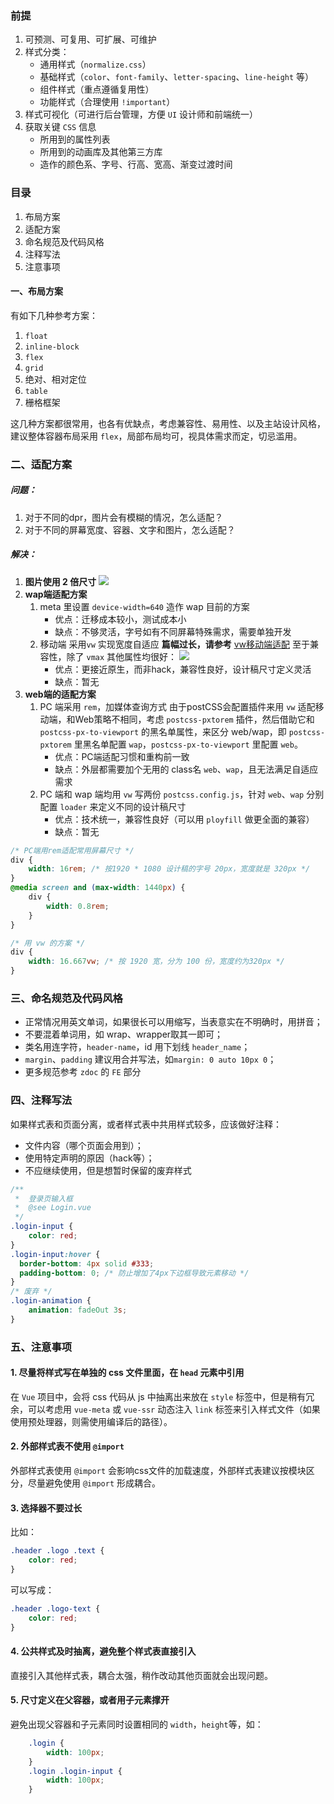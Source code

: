 ### 前提
1.  可预测、可复用、可扩展、可维护
2.  样式分类：
    *   通用样式（`normalize.css`）
    *   基础样式（`color`、`font-family`、`letter-spacing`、`line-height` 等）
    *   组件样式（重点遵循复用性）
    *   功能样式（合理使用 `!important`）
3.  样式可视化（可进行后台管理，方便 `UI` 设计师和前端统一）
4.  获取关键 `CSS` 信息
    *   所用到的属性列表
    *   所用到的动画库及其他第三方库
    *   造作的颜色系、字号、行高、宽高、渐变过渡时间
### 目录
1.  布局方案
2.  适配方案
3.  命名规范及代码风格
4.  注释写法
5.  注意事项
#### 一、布局方案
有如下几种参考方案：
1.  `float`
2.  `inline-block`
3.  `flex`
4.  `grid`
5.  绝对、相对定位
6.  `table`
7.  栅格框架

这几种方案都很常用，也各有优缺点，考虑兼容性、易用性、以及主站设计风格，建议整体容器布局采用 `flex`，局部布局均可，视具体需求而定，切忌滥用。
### 二、适配方案
#####   问题：
1.  对于不同的dpr，图片会有模糊的情况，怎么适配？
2.  对于不同的屏幕宽度、容器、文字和图片，怎么适配？
#####   解决：
1.  **图片使用 2 倍尺寸**
![](http://www.w3cplus.com/sites/default/files/blogs/201212/retina-web-10.jpg)
2.  **wap端适配方案**
    1.  meta 里设置 `device-width=640`
    造作 wap 目前的方案
        *   优点：迁移成本较小，测试成本小
        *   缺点：不够灵活，字号如有不同屏幕特殊需求，需要单独开发
    2.  移动端 采用`vw` 实现宽度自适应
    **篇幅过长，请参考** [vw移动端适配](https://github.com/ab690257072/learningNote/blob/master/notes/vw%E9%80%82%E9%85%8D%E7%A7%BB%E5%8A%A8%E7%AB%AF.md)
    至于兼容性，除了 `vmax` 其他属性均很好：
    ![](https://ws3.sinaimg.cn/large/006tKfTcly1g076lpmmw8j31te0ryjxk.jpg)
        *   优点：更接近原生，而非hack，兼容性良好，设计稿尺寸定义灵活
        *   缺点：暂无
3.  **web端的适配方案**
    1.  PC 端采用 `rem`，加媒体查询方式
    由于postCSS会配置插件来用 `vw` 适配移动端，和Web策略不相同，考虑 `postcss-pxtorem` 插件，然后借助它和 `postcss-px-to-viewport` 的黑名单属性，来区分 web/wap，即 `postcss-pxtorem` 里黑名单配置 `wap`，`postcss-px-to-viewport` 里配置 `web`。
        *   优点：PC端适配习惯和重构前一致
        *   缺点：外层都需要加个无用的 class名 `web`、`wap`，且无法满足自适应需求
    2.  PC 端和 wap 端均用 `vw`
    写两份 `postcss.config.js`，针对 `web`、`wap` 分别配置 `loader` 来定义不同的设计稿尺寸
        *   优点：技术统一，兼容性良好（可以用 `ployfill` 做更全面的兼容）
        *   缺点：暂无
``` css
/* PC端用rem适配常用屏幕尺寸 */
div {
    width: 16rem; /* 按1920 * 1080 设计稿的字号 20px，宽度就是 320px */
}
@media screen and (max-width: 1440px) {
    div {
        width: 0.8rem;
    }
}

/* 用 vw 的方案 */
div {
    width: 16.667vw; /* 按 1920 宽，分为 100 份，宽度约为320px */
}
```
### 三、命名规范及代码风格
*   正常情况用英文单词，如果很长可以用缩写，当表意实在不明确时，用拼音；
*   不要混着单词用，如 wrap、wrapper取其一即可；
*   类名用连字符，`header-name`，id 用下划线 `header_name`；
*   `margin`、`padding` 建议用合并写法，如`margin: 0 auto 10px 0`；
*   更多规范参考 `zdoc` 的 `FE` 部分
### 四、注释写法
如果样式表和页面分离，或者样式表中共用样式较多，应该做好注释：
*   文件内容（哪个页面会用到）；
*   使用特定声明的原因（hack等）；
*   不应继续使用，但是想暂时保留的废弃样式
``` css
/**
 *  登录页输入框
 *  @see Login.vue
 */
.login-input {
    color: red;
}
.login-input:hover {
  border-bottom: 4px solid #333;
  padding-bottom: 0; /* 防止增加了4px下边框导致元素移动 */
}
/* 废弃 */
.login-animation {
    animation: fadeOut 3s;
}
```
### 五、注意事项
####    1.  尽量将样式写在单独的 css 文件里面，在 `head` 元素中引用
在 `Vue` 项目中，会将 css 代码从 js 中抽离出来放在 `style` 标签中，但是稍有冗余，可以考虑用 `vue-meta` 或 `vue-ssr` 动态注入 `link` 标签来引入样式文件（如果使用预处理器，则需使用编译后的路径）。
####    2.  外部样式表不使用 `@import`
外部样式表使用 `@import` 会影响css文件的加载速度，外部样式表建议按模块区分，尽量避免使用 `@import` 形成耦合。
####    3.  选择器不要过长
比如：
``` css
.header .logo .text {
    color: red;
}
```
可以写成：
``` css
.header .logo-text {
    color: red;
}
```
####    4.  公共样式及时抽离，避免整个样式表直接引入
直接引入其他样式表，耦合太强，稍作改动其他页面就会出现问题。
####    5.  尺寸定义在父容器，或者用子元素撑开
避免出现父容器和子元素同时设置相同的 `width`，`height`等，如：
``` css
    .login {
        width: 100px;
    }
    .login .login-input {
        width: 100px;
    } 
```
